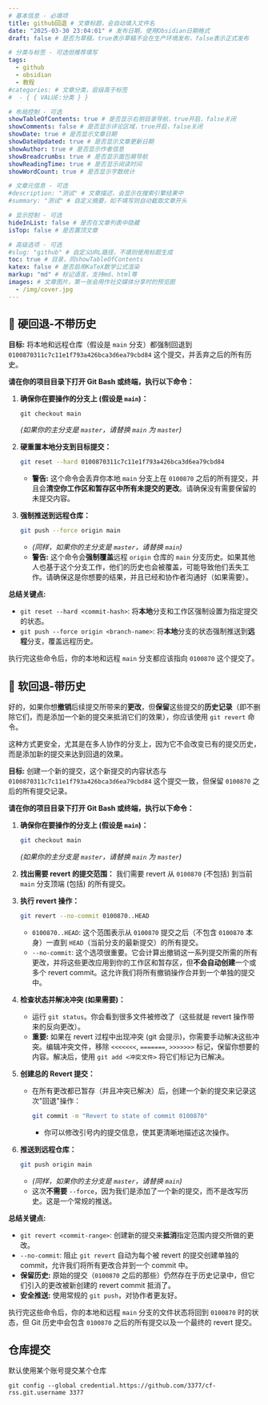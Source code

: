 ```yaml
---
# 基本信息 - 必填项
title: github回退 # 文章标题，会自动填入文件名
date: "2025-03-30 23:04:01" # 发布日期，使用Obsidian日期格式
draft: false # 是否为草稿，true表示草稿不会在生产环境发布，false表示正式发布

# 分类与标签 - 可选但推荐填写
tags:
  - github
  - obsidian
  - 教程
#categories: # 文章分类，层级高于标签
#  - { { VALUE:分类 } }

# 布局控制 - 可选
showTableOfContents: true # 是否显示右侧目录导航，true开启，false关闭
showComments: false # 是否显示评论区域，true开启，false关闭
showDate: true # 是否显示文章日期
showDateUpdated: true # 是否显示文章更新日期
showAuthor: true # 是否显示作者信息
showBreadcrumbs: true # 是否显示面包屑导航
showReadingTime: true # 是否显示阅读时间
showWordCount: true # 是否显示字数统计

# 文章元信息 - 可选
#description: "测试" # 文章描述，会显示在搜索引擎结果中
#summary: "测试" # 自定义摘要，如不填写则自动截取文章开头

# 显示控制 - 可选
hideInList: false # 是否在文章列表中隐藏
isTop: false # 是否置顶文章

# 高级选项 - 可选
#slug: "github" # 自定义URL路径，不填则使用标题生成
toc: true # 目录，同showTableOfContents
katex: false # 是否启用KaTeX数学公式渲染
markup: "md" # 标记语言，支持md、html等
images: # 文章图片，第一张会用作社交媒体分享时的预览图
  - /img/cover.jpg
---
```


## 🤖 硬回退-不带历史

**目标:** 将本地和远程仓库（假设是 `main` 分支）都强制回退到 `0100870311c7c11e1f793a426bca3d6ea79cbd84` 这个提交，并丢弃之后的所有历史。

**请在你的项目目录下打开 Git Bash 或终端，执行以下命令：**

1.  **确保你在要操作的分支上 (假设是 `main`)：**

    ```
    git checkout main
    ```

    _(如果你的主分支是 `master`，请替换 `main` 为 `master`)_

2.  **硬重置本地分支到目标提交：**

    ```bash
    git reset --hard 0100870311c7c11e1f793a426bca3d6ea79cbd84
    ```

    - **警告:** 这个命令会丢弃你本地 `main` 分支上在 `0100870` 之后的所有提交，并且会**清空你工作区和暂存区中所有未提交的更改**。请确保没有需要保留的未提交内容。

3.  **强制推送到远程仓库：**
    ```bash
    git push --force origin main
    ```
    - _(同样，如果你的主分支是 `master`，请替换 `main`)_
    - **警告:** 这个命令会**强制覆盖**远程 `origin` 仓库的 `main` 分支历史。如果其他人也基于这个分支工作，他们的历史也会被覆盖，可能导致他们丢失工作。请确保这是你想要的结果，并且已经和协作者沟通好（如果需要）。

**总结关键点:**

- `git reset --hard <commit-hash>`: 将**本地**分支和工作区强制设置为指定提交的状态。
- `git push --force origin <branch-name>`: 将**本地**分支的状态强制推送到**远程**分支，覆盖远程历史。

执行完这些命令后，你的本地和远程 `main` 分支都应该指向 `0100870` 这个提交了。

## 🤖 软回退-带历史

好的，如果你想**撤销**后续提交所带来的**更改**，但**保留**这些提交的**历史记录**（即不删除它们，而是添加一个新的提交来抵消它们的效果），你应该使用 `git revert` 命令。

这种方式更安全，尤其是在多人协作的分支上，因为它不会改变已有的提交历史，而是添加新的提交来达到回退的效果。

**目标:** 创建一个新的提交，这个新提交的内容状态与 `0100870311c7c11e1f793a426bca3d6ea79cbd84` 这个提交一致，但保留 `0100870` 之后的所有提交记录。

**请在你的项目目录下打开 Git Bash 或终端，执行以下命令：**

1.  **确保你在要操作的分支上 (假设是 `main`)：**

    ```bash
    git checkout main
    ```

    _(如果你的主分支是 `master`，请替换 `main` 为 `master`)_

2.  **找出需要 revert 的提交范围：**
    我们需要 revert 从 `0100870` (不包括) 到当前 `main` 分支顶端 (包括) 的所有提交。

3.  **执行 revert 操作：**

    ```bash
    git revert --no-commit 0100870..HEAD
    ```

    - `0100870..HEAD`: 这个范围表示从 `0100870` 提交之后（不包含 `0100870` 本身）一直到 `HEAD`（当前分支的最新提交）的所有提交。
    - `--no-commit`: 这个选项很重要。它会计算出撤销这一系列提交所需的所有更改，并将这些更改应用到你的工作区和暂存区，但**不会自动创建**一个或多个 revert commit。这允许我们将所有撤销操作合并到一个单独的提交中。

4.  **检查状态并解决冲突 (如果需要)：**

    - 运行 `git status`。你会看到很多文件被修改了（这些就是 revert 操作带来的反向更改）。
    - **重要:** 如果在 revert 过程中出现冲突 (git 会提示)，你需要手动解决这些冲突。编辑冲突文件，移除 `<<<<<<<`, `=======`, `>>>>>>>` 标记，保留你想要的内容。解决后，使用 `git add <冲突文件>` 将它们标记为已解决。

5.  **创建总的 Revert 提交：**

    - 在所有更改都已暂存（并且冲突已解决）后，创建一个新的提交来记录这次"回退"操作：
      ```bash
      git commit -m "Revert to state of commit 0100870"
      ```
      - 你可以修改引号内的提交信息，使其更清晰地描述这次操作。

6.  **推送到远程仓库：**
    ```bash
    git push origin main
    ```
    - _(同样，如果你的主分支是 `master`，请替换 `main`)_
    - 这次**不需要** `--force`，因为我们是添加了一个新的提交，而不是改写历史。这是一个常规的推送。

**总结关键点:**

- `git revert <commit-range>`: 创建新的提交来**抵消**指定范围内提交所做的更改。
- `--no-commit`: 阻止 `git revert` 自动为每个被 revert 的提交创建单独的 commit，允许我们将所有更改合并到一个 commit 中。
- **保留历史:** 原始的提交（`0100870` 之后的那些）仍然存在于历史记录中，但它们引入的更改被新创建的 revert commit 抵消了。
- **安全推送:** 使用常规的 `git push`，对协作者更友好。

执行完这些命令后，你的本地和远程 `main` 分支的文件状态将回到 `0100870` 时的状态，但 Git 历史中会包含 `0100870` 之后的所有提交以及一个最终的 revert 提交。

## 仓库提交

默认使用某个账号提交某个仓库

```
git config --global credential.https://github.com/3377/cf-rss.git.username 3377
```
